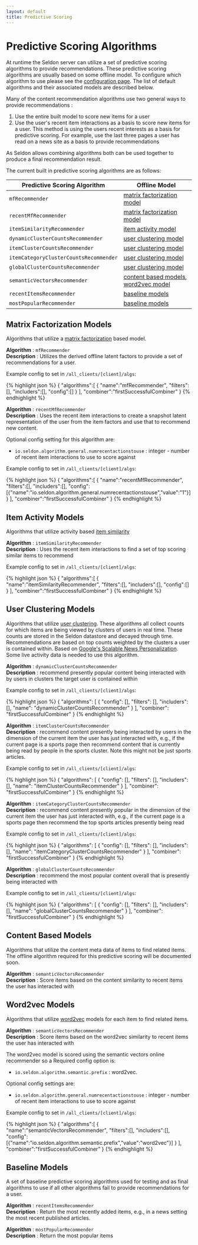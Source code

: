 ```yaml
---
layout: default
title: Predictive Scoring 
---
```


# Predictive Scoring Algorithms

At runtime the Seldon server can utilize a set of predictive scoring algorithms to provide recommendations. These predictive scoring algorithms are usually based on some offline model. To configure which algorithm to use please see the [configuration page](configuration.html). The list of default algorithms and their associated models are described below.

Many of the content recommendation algorithms use two general ways to provide recommendations :

 1. Use the entire built model to score new items for a user
 1. Use the user's recent item interactions as a basis to score new items for a user. This method is using the users recent interests as a basis for predictive scoring. For example, use the last three pages a user has read on a news site as a basis to provide recommendations

As Seldon allows combining algorithms both can be used together to produce a final recommendation result.

The current built in predictive scoring algorithms are as follows:

**Predictive Scoring Algorithm** | **Offline Model**
--|--
`mfRecommender` | [matrix factorization model](predictive-scoring.html#matrix-factorization)
`recentMfRecommender` | [matrix factorization model](predictive-scoring.html#matrix-factorization)
`itemSimilarityRecommender` | [item activity model](predictive-scoring.html#similar-items)
`dynamicClusterCountsRecommender` | [user clustering model](predictive-scoring.html#user-clustering)
`itemClusterCountsRecommender` | [user clustering model](predictive-scoring.html#user-clustering)
`itemCategoryClusterCountsRecommender` | [user clustering model](predictive-scoring.html#user-clustering)
`globalClusterCountsRecommender` | [user clustering model](predictive-scoring.html#user-clustering)
`semanticVectorsRecommender` | [content based models](predictive-scoring.html#content-based), [word2vec model](predictive-scoring.html#word2vec)
`recentItemsRecommender` | [baseline models](predictive-scoring.html#baseline)
`mostPopularRecommender` | [baseline models](predictive-scoring.html#baseline)



## Matrix Factorization Models<a name="matrix-factorization"></a>

Algorithms that utilize a [matrix factorization](spark-models.html#matrix-factorization) based model.

 **Algorithm** : `mfRecommender`  
 **Description** : Utilizes the derived offline latent factors to provide a set of recommendations for a user.   

Example config to set in `/all_clients/[client]/algs`:

{% highlight json %}
 {
  "algorithms":[
   {
   "name":"mfRecommender",
   "filters":[],
   "includers":[],
   "config":[]
   }
  ],
  "combiner":"firstSuccessfulCombiner"
  }
{% endhighlight %}



 **Algorithm** :  `recentMfRecommender`  
 **Description** :  Uses the recent item interactions to create a snapshot latent representation of the user from the item factors and use that to recommend new content.  

Optional config setting for this algorithm are:

 * `io.seldon.algorithm.general.numrecentactionstouse` : integer - number of recent item interactions to use to score against

Example config to set in `/all_clients/[client]/algs`:

{% highlight json %}
 {
  "algorithms":[
   {
   "name":"recentMfRecommender",
   "filters":[],
   "includers":[],
   "config":[{"name":"io.seldon.algorithm.general.numrecentactionstouse","value":"1"}]
   }
  ],
  "combiner":"firstSuccessfulCombiner"
  }
{% endhighlight %}



## Item Activity Models<a name="similar-items"></a>

Algorithms that utilize activity based [item similarity](spark-models.html#item-similarity)

 **Algorithm** : `itemSimilarityRecommender`   
 **Description** :  Uses the recent item interactions to find a set of top scoring similar items to recommend

Example config to set in `/all_clients/[client]/algs`:

{% highlight json %}
 {
  "algorithms":[
   {
   "name":"itemSimilarityRecommender",
   "filters":[],
   "includers":[],
   "config":[]
   }
  ],
  "combiner":"firstSuccessfulCombiner"
  }
{% endhighlight %}


## User Clustering Models<a name="user-clustering"></a>

Algorithms that utilize [user clustering](spark-models.html#user-clusters). These algorithms all collect counts for which items are being viewed by clusters of users in real time. These counts are stored in the Seldon datastore and decayed through time. Recommendations are based on top counts weighted by the clusters a user is contained within. Based on [Google's Scalable News Personalization](http://www2007.org/papers/paper570.pdf). Some live activity data is needed to use this algorithm.

 **Algorithm** : `dynamicClusterCountsRecommender`  
 **Description** : recommend presently popular content being interacted with by users in clusters the target user is contained within  

Example config to set in `/all_clients/[client]/algs`:

{% highlight json %}
{
    "algorithms": [
        {
            "config": [],
            "filters": [],
            "includers": [],
            "name": "dynamicClusterCountsRecommender"
        }
    ],
    "combiner": "firstSuccessfulCombiner"
}
{% endhighlight %}

 **Algorithm** : `itemClusterCountsRecommender`  
 **Description** : recommend content presently being interacted by users in the dimension of the current item the user has just interacted with, e.g., if the current page is a sports page then recommend content that is currently being read by people in the sports cluster. Note this might not be just sports articles.   

Example config to set in `/all_clients/[client]/algs`:

{% highlight json %}
{
    "algorithms": [
        {
            "config": [],
            "filters": [],
            "includers": [],
            "name": "itemClusterCountsRecommender"
        }
    ],
    "combiner": "firstSuccessfulCombiner"
}
{% endhighlight %}

**Algorithm** : `itemCategoryClusterCountsRecommender`  
 **Description** : recommend content presently popular in the dimension of the current item the user has just interacted with, e.g., if the current page is a sports page then recommend the top sports articles presently being read  

Example config to set in `/all_clients/[client]/algs`:

{% highlight json %}
{
    "algorithms": [
        {
            "config": [],
            "filters": [],
            "includers": [],
            "name": "itemCategoryClusterCountsRecommender"
        }
    ],
    "combiner": "firstSuccessfulCombiner"
}
{% endhighlight %}

**Algorithm** : `globalClusterCountsRecommender`  
 **Description** : recommend the most popular content overall that is presently being interacted with  

Example config to set in `/all_clients/[client]/algs`:

{% highlight json %}
{
    "algorithms": [
        {
            "config": [],
            "filters": [],
            "includers": [],
            "name": "globalClusterCountsRecommender"
        }
    ],
    "combiner": "firstSuccessfulCombiner"
}
{% endhighlight %}


## Content Based Models<a name="content-based"></a>

Algorithms that utilize the content meta data of items to find related items. The offline algorithm required for this predictive scoring will be documented soon.

**Algorithm** : `semanticVectorsRecommender`  
**Description** : Score items based on the content similarity to recent items the user has interacted with  

## Word2vec Models<a name="word2vec"></a>

Algorithms that utilize [word2vec](spark-models.html#user-clusters) models for each item to find related items. 

**Algorithm** : `semanticVectorsRecommender`  
**Description** : Score items based on the word2vec similarity to recent items the user has interacted with  

The word2vec model is scored using the semantic vectors online recommender so a Required config option is:

 * `io.seldon.algorithm.semantic.prefix` : word2vec. 

Optional config settings are:

 * `io.seldon.algorithm.general.numrecentactionstouse` : integer - number of recent item interactions to use to score against


Example config to set in `/all_clients/[client]/algs`:

{% highlight json %}
 {
  "algorithms":[
   {
   "name":"semanticVectorsRecommender",
   "filters":[],
   "includers":[],
   "config":[{"name":"io.seldon.algorithm.semantic.prefix","value":"word2vec"}]
   }
  ],
  "combiner":"firstSuccessfulCombiner"
  }
{% endhighlight %}

## Baseline Models<a name="baseline"></a>

A set of baseline predictive scoring algorithms used for testing and as final algorithms to use if all other algorithms fail to provide recommendations for a user.

**Algorithm** : `recentItemsRecommender`  
**Description** : Return the most recently added items, e.g., in a news setting the most recent published articles.

**Algorithm** : `mostPopularRecommender`  
**Description** : Return the most popular items






